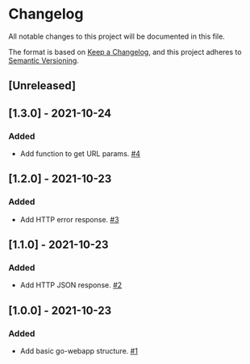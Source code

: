 # Changelog
All notable changes to this project will be documented in this file.

The format is based on [Keep a Changelog](https://keepachangelog.com/en/1.0.0/),
and this project adheres to [Semantic Versioning](https://semver.org/spec/v2.0.0.html).

## [Unreleased]

## [1.3.0] - 2021-10-24

### Added
- Add function to get URL params. [#4](https://github.com/marcosstupnicki/go-webapp/pull/4)

## [1.2.0] - 2021-10-23

### Added
- Add HTTP error response. [#3](https://github.com/marcosstupnicki/go-webapp/pull/3)

## [1.1.0] - 2021-10-23

### Added
- Add HTTP JSON response. [#2](https://github.com/marcosstupnicki/go-webapp/pull/2)

## [1.0.0] - 2021-10-23

### Added
- Add basic go-webapp structure. [#1](https://github.com/marcosstupnicki/go-webapp/pull/1)
